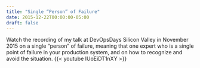 ```yaml
---
title: "Single “Person” of Failure"
date: 2015-12-22T00:00:00-05:00
draft: false
---
```


Watch the recording of my talk at DevOpsDays Silicon Valley in November 2015 on a single “person” of failure, meaning that one expert who is a single point of failure in your production system, and on how to recognize and avoid the situation.
{{< youtube IUoEiDT1nXY >}}
